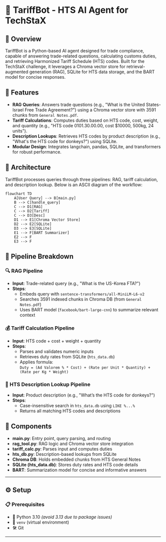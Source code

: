 # 🤖 TariffBot - HTS AI Agent for TechStaX

## 📘 Overview
TariffBot is a Python-based AI agent designed for trade compliance, capable of answering trade-related questions, calculating customs duties, and retrieving Harmonized Tariff Schedule (HTS) codes. Built for the TechStaX challenge, it leverages a Chroma vector store for retrieval-augmented generation (RAG), SQLite for HTS data storage, and the BART model for concise responses.

## 🚀 Features
- **RAG Queries**: Answers trade questions (e.g., "What is the United States-Israel Free Trade Agreement?") using a Chroma vector store with 3591 chunks from `General Notes.pdf`.
- **Tariff Calculations**: Computes duties based on HTS code, cost, weight, and quantity (e.g., "HTS code 0101.30.00.00, cost $10000, 500kg, 24 units").
- **Description Lookups**: Retrieves HTS codes by product description (e.g., "What's the HTS code for donkeys?") using SQLite.
- **Modular Design**: Integrates langchain, pandas, SQLite, and transformers for robust performance.

## 🧩 Architecture
TariffBot processes queries through three pipelines: RAG, tariff calculation, and description lookup. Below is an ASCII diagram of the workflow:


```mermaid
flowchart TD
    A[User Query] --> B[main.py]
    B --> C[handle_query]
    C --> D1[RAG]
    C --> D2[Tariff]
    C --> D3[Desc]
    D1 --> E1[Chroma Vector Store]
    D2 --> E2[SQLite]
    D3 --> E3[SQLite]
    E1 --> F[BART Summarizer]
    E2 --> F
    E3 --> F

```


## 🧠 Pipeline Breakdown

### 🔍 RAG Pipeline
- **Input**: Trade-related query (e.g., "What is the US-Korea FTA?")
- **Steps**:
  - Embeds query with `sentence-transformers/all-MiniLM-L6-v2`
  - Searches 3591 indexed chunks in Chroma DB (from `General Notes.pdf`)
  - Uses BART model (`facebook/bart-large-cnn`) to summarize relevant context

### 💰 Tariff Calculation Pipeline
- **Input**: HTS code + cost + weight + quantity
- **Steps**:
  - Parses and validates numeric inputs
  - Retrieves duty rates from SQLite (`hts_data.db`)
  - Applies formula:  
    `Duty = (Ad Valorem % * Cost) + (Rate per Unit * Quantity) + (Rate per Kg * Weight)`

### 🔎 HTS Description Lookup Pipeline
- **Input**: Product description (e.g., "What’s the HTS code for donkeys?")
- **Steps**:
  - Case-insensitive search in `hts_data.db` using `LIKE %...%`
  - Returns all matching HTS codes and descriptions

## 🧱 Components

- **main.py**: Entry point, query parsing, and routing
- **rag_tool.py**: RAG logic and Chroma vector store integration
- **tariff_calc.py**: Parses input and computes duties
- **hts_db.py**: Description-based lookups from SQLite
- **Chroma DB**: Holds embedded chunks from HTS General Notes
- **SQLite (hts_data.db)**: Stores duty rates and HTS code details
- **BART**: Summarization model for concise and informative answers

---

## ⚙️ Setup

### 📋 Prerequisites
- 🐍 Python 3.10 *(avoid 3.13 due to package issues)*
- 🧪 `venv` (virtual environment)
- 🛠️ Git

---
